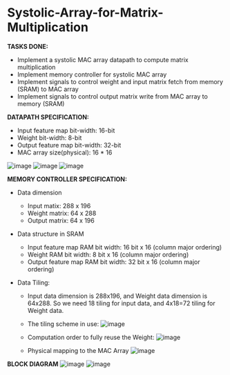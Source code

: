 # Systolic-Array-for-Matrix-Multiplication

**TASKS DONE:**
- Implement a systolic MAC array datapath to compute matrix multiplication
- Implement memory controller for systolic MAC array
- Implement signals to control weight and input matrix fetch from memory (SRAM) to MAC array
- Implement signals to control output matrix write from MAC array to memory (SRAM)

**DATAPATH SPECIFICATION:**
- Input feature map bit-width: 16-bit
- Weight bit-width: 8-bit
- Output feature map bit-width: 32-bit
- MAC array size(physical): 16 * 16

![image](https://github.com/Valen1402/Systolic-Array-for-Matrix-Multiplication/assets/82108029/de3ec0dc-d950-4a0a-8bce-56055f82a046)
![image](https://github.com/Valen1402/Systolic-Array-for-Matrix-Multiplication/assets/82108029/3855e82f-53da-470f-8335-26980710fe59)
![image](https://github.com/Valen1402/Systolic-Array-for-Matrix-Multiplication/assets/82108029/8d85ab4c-31f8-4f01-9a16-3b1486ee5995)



 
**MEMORY CONTROLLER SPECIFICATION:**
- Data dimension
  + Input matix: 288 x 196
  + Weight matrix: 64 x 288
  + Output matrix: 64 x 196
- Data structure in SRAM
  + Input feature map RAM bit width: 16 bit x 16 (column major ordering)
  + Weight RAM bit width: 8 bit x 16 (column major ordering)
  + Output feature map RAM bit width: 32 bit x 16 (column major ordering)
 
- Data Tiling:
  + Input data dimension is 288x196, and Weight data dimension is 64x288.
    So we need 18 tiling for input data, and 4x18=72 tiling for Weight data.
  + The tiling scheme in use:
    ![image](https://github.com/Valen1402/Systolic-Array-for-Matrix-Multiplication/assets/82108029/4079417f-5eb9-4490-9177-e41bb1af30bd)
    
  + Computation order to fully reuse the Weight:
    ![image](https://github.com/Valen1402/Systolic-Array-for-Matrix-Multiplication/assets/82108029/e1ebb266-610a-4ce6-bc8c-c2a6decabec5)

  + Physical mapping to the MAC Array
    ![image](https://github.com/Valen1402/Systolic-Array-for-Matrix-Multiplication/assets/82108029/fad76780-3dcf-4d48-9737-de5dabda1e88)    
 
**BLOCK DIAGRAM**
![image](https://github.com/Valen1402/Systolic-Array-for-Matrix-Multiplication/assets/82108029/62e62e5f-0573-44c2-a59e-25a9f2063fca)
![image](https://github.com/Valen1402/Systolic-Array-for-Matrix-Multiplication/assets/82108029/f3cddbf8-820f-4a61-9cd9-607b1dc73608)
